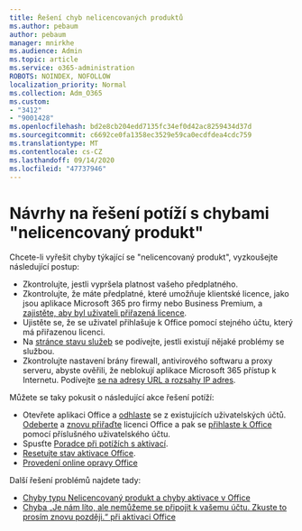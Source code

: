 ```yaml
---
title: Řešení chyb nelicencovaných produktů
ms.author: pebaum
author: pebaum
manager: mnirkhe
ms.audience: Admin
ms.topic: article
ms.service: o365-administration
ROBOTS: NOINDEX, NOFOLLOW
localization_priority: Normal
ms.collection: Adm_O365
ms.custom:
- "3412"
- "9001428"
ms.openlocfilehash: bd2e8cb204edd7135fc34ef0d42ac8259434d37d
ms.sourcegitcommit: c6692ce0fa1358ec3529e59ca0ecdfdea4cdc759
ms.translationtype: MT
ms.contentlocale: cs-CZ
ms.lasthandoff: 09/14/2020
ms.locfileid: "47737946"
---
```

# <a name="suggestions-for-solving-unlicensed-product-errors"></a>Návrhy na řešení potíží s chybami "nelicencovaný produkt"

Chcete-li vyřešit chyby týkající se "nelicencovaný produkt", vyzkoušejte následující postup:

- Zkontrolujte, jestli vypršela platnost vašeho předplatného.
- Zkontrolujte, že máte předplatné, které umožňuje klientské licence, jako jsou aplikace Microsoft 365 pro firmy nebo Business Premium, a [zajistěte, aby byl uživateli přiřazená licence](https://docs.microsoft.com/microsoft-365/admin/add-users/add-users). 
- Ujistěte se, že se uživatel přihlašuje k Office pomocí stejného účtu, který má přiřazenou licenci.
- Na [stránce stavu služeb](https://docs.microsoft.com/office365/enterprise/view-service-health) se podívejte, jestli existují nějaké problémy se službou.
- Zkontrolujte nastavení brány firewall, antivirového softwaru a proxy serveru, abyste ověřili, že neblokují aplikace Microsoft 365 přístup k Internetu. Podívejte [se na adresy URL a rozsahy IP adres](https://docs.microsoft.com/office365/enterprise/urls-and-ip-address-ranges).

Můžete se taky pokusit o následující akce řešení potíží: 

- Otevřete aplikaci Office a [odhlaste](https://support.office.com/article/5a20dc11-47e9-4b6f-945d-478cb6d92071) se z existujících uživatelských účtů. [Odeberte](https://docs.microsoft.com/microsoft-365/admin/manage/remove-licenses-from-users) a [znovu přiřaďte](https://docs.microsoft.com/microsoft-365/admin/manage/assign-licenses-to-users) licenci Office a pak se [přihlaste k Office](https://support.office.com/article/628ea040-f265-49de-b986-be09c3ebf8a9) pomocí příslušného uživatelského účtu.
- Spusťte [Poradce při potížích s aktivací](https://aka.ms/SARA-OfficeActivation-Alchemy).
- [Resetujte stav aktivace Office](https://docs.microsoft.com/office365/troubleshoot/activation/reset-office-365-proplus-activation-state). 
- [Provedení online opravy Office](https://support.office.com/Article/7821d4b6-7c1d-4205-aa0e-a6b40c5bb88b)

Další řešení problémů najdete tady: 

- [Chyby typu Nelicencovaný produkt a chyby aktivace v Office](https://support.office.com/Article/0d23d3c0-c19c-4b2f-9845-5344fedc4380)
- [Chyba „Je nám líto, ale nemůžeme se připojit k vašemu účtu. Zkuste to prosím znovu později.“ při aktivaci Office](https://docs.microsoft.com/office/troubleshoot/activation-installation/issue-when-activate-office-from-office-365)
